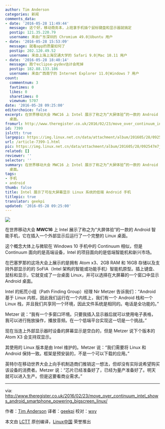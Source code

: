 ```yaml
---
author: Tim Anderson
categories: 新闻
comments_data:
- date: '2016-05-28 11:49:44'
  message: 这个好，移动商务本，上班拿手机插个鼠标键盘和显示器就搞定
  postip: 121.35.220.79
  username: 来自广东深圳的 Chromium 49.0|Ubuntu 用户
- date: '2016-05-28 15:53:09'
  message: 就看app的质量如何了
  postip: 202.120.49.52
  username: 来自上海上海交通大学的 Safari 9.0|Mac 10.11 用户
- date: '2016-05-28 18:40:14'
  message: 跑个eclipse-pydev估计会死掉
  postip: 182.88.133.186
  username: 来自广西南宁的 Internet Explorer 11.0|Windows 7 用户
count:
  commentnum: 3
  favtimes: 0
  likes: 0
  sharetimes: 0
  viewnum: 5707
date: '2016-05-28 09:25:00'
editorchoice: false
excerpt: 在世界移动大会 MWC16 上 Intel 展示了称之为“大屏体验”的一款的 Android 智能手机，它在插入一个外部显示后运行了一个完整的 Linux
  桌面。
fromurl: http://www.theregister.co.uk/2016/02/23/move_over_continuum_intel_shows_android_smartphone_powering_bigscreen_linux/
id: 7399
islctt: true
largepic: https://img.linux.net.cn/data/attachment/album/201605/28/092547m7j3jappuxpexsex.jpg
url: /article-7399-1.html
pic: https://img.linux.net.cn/data/attachment/album/201605/28/092547m7j3jappuxpexsex.jpg.thumb.jpg
related: []
reviewer: ''
selector: ''
summary: 在世界移动大会 MWC16 上 Intel 展示了称之为“大屏体验”的一款的 Android 智能手机，它在插入一个外部显示后运行了一个完整的 Linux
  桌面。
tags:
- 手机
- android
thumb: false
title: Intel 展示了可在大屏幕显示 Linux 系统的低端 Android 手机
titlepic: true
translator: geekpi
updated: '2016-05-28 09:25:00'
---
```


![](/data/attachment/album/201605/28/092547m7j3jappuxpexsex.jpg)


在世界移动大会 **MWC16** 上 Intel 展示了称之为“大屏体验”的一款的 Android 智能手机，它在插入一个外部显示后运行了一个完整的 Linux 桌面。


这个概念大体上与微软在 Windows 10 手机中的 Continuum 相似，但是 Continuum 面向的是高端设备，Intel 的项目面向的是低端智能机和新兴市场。


在巴塞罗那的这场大会上展示的是拥有 Atom x3、2GB RAM 和 16GB 存储以及支持外部显示的的 SoFIA（Intel 架构的智能或功能手机）智能机原型。插上键盘、鼠标和显示，它就变成了一台桌面 Linux，并可以选择在大屏幕的一个窗口中显示 Android 桌面。


Intel 的拓荒小组（Path Finding Group）经理 Nir Metzer 告诉我们：“Android 基于 Linux 内核，因此我们运行在一个内核上，我们有一个 Android 栈和一个 Linux 栈，并且我们共享同一个环境，因此文件系统是相同的。电话是全功能的。”


Metzer 说：“我有一个多窗口环境。只要我插入显示器后就可以使用电子表格，我可以进行拖放操作，播放音频。在一个低端平台实现这一切是一个挑战。”


现在当连上外部显示器时设备的屏幕显示是空白的，但是 Metzer 说下个版本的 Atom X3 会支持双显示。


其使用的 Linux 版本是由 Intel 维护的。Metzer 说：“我们需要将 Linux 和 Android 保持一致。框架是预安装的，不是一个可以下载的应用。”


英特尔在移动世界大会上向手机制造商们推销这一想法，但却没有实际说希望购买该设备的消费者。Metzer 说：“芯片已经准备好了，已经为量产准备好了。明天就可以进入生产。但是这要看商业需求。”




---


via: <http://www.theregister.co.uk/2016/02/23/move_over_continuum_intel_shows_android_smartphone_powering_bigscreen_linux/>


作者：[Tim Anderson](http://www.theregister.co.uk/Author/2878) 译者：[geekpi](https://github.com/geekpi) 校对：[wxy](https://github.com/wxy)


本文由 [LCTT](https://github.com/LCTT/TranslateProject) 原创编译，[Linux中国](https://linux.cn/) 荣誉推出